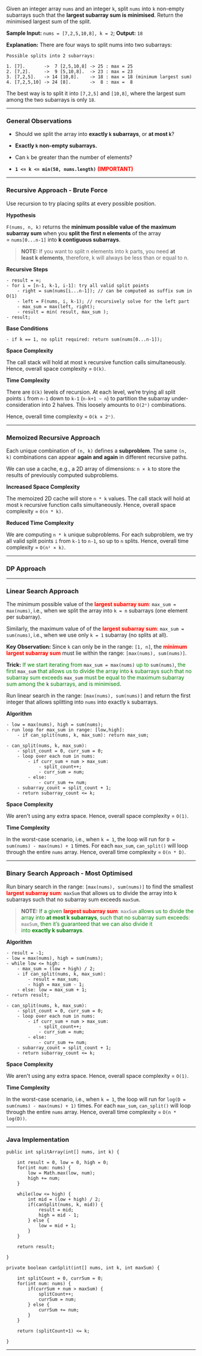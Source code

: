 
Given an integer array `nums` and an integer `k`, split `nums` into `k` non-empty subarrays such that the **largest subarray sum is minimised**. Return the minimised largest sum of the split.

**Sample Input:** `nums = [7,2,5,10,8], k = 2`; **Output:** `18`

**Explanation:** There are four ways to split nums into two subarrays:

```
Possible splits into 2 subarrays:

1. [7].       ->  7 [2,5,10,8] -> 25 : max = 25
2. [7,2].     ->  9 [5,10,8].  -> 23 : max = 23
3. [7,2,5].   -> 14 [10,8].    -> 18 : max = 18 (minimum largest sum)
4. [7,2,5,10] -> 24 [8].       ->  8 : max =  8
```

The best way is to split it into `[7,2,5]` and `[10,8]`, where the largest sum among the two subarrays is only `18`.

---
### General Observations

- Should we split the array into **exactly `k` subarrays**, or **at most `k`**?
- **Exactly `k` non-empty subarrays.**

- Can `k` be greater than the number of elements? 
- **`1 <= k <= min(50, nums.length)`** <strong><span style="color: red; background: #FFF1E8">(IMPORTANT)</span></strong>

---
### Recursive Approach - Brute Force

Use recursion to try placing splits at every possible position.

**Hypothesis** 

`F(nums, n, k)` returns the **minimum possible value of the maximum subarray sum** when you **split the first n elements** of the array = `nums[0...n-1]` into **k contiguous subarrays**.

> **NOTE:** If you want to split n elements into k parts, you need **at least k elements**, therefore, k will always be less than or equal to n.

**Recursive Steps**

```
- result = ∞;
- for i = [n-1, k-1, i-1]: try all valid split points
	- right = sum(nums[i...n-1]); // can be computed as suffix sum in O(1)
	- left = F(nums, i, k-1); // recursively solve for the left part
	- max_sum = max(left, right);
	- result = min( result, max_sum );
- result;
```

**Base Conditions**

```
- if k == 1, no split required: return sum(nums[0...n-1]);
```

**Space Complexity** 

The call stack will hold at most `k` recursive function calls simultaneously. Hence, overall space complexity = `O(k)`.

**Time Complexity** 

There are `O(k)` levels of recursion. At each level, we’re trying all split points `i` from `n-1` down to `k-1` (`n-k+1 ~ n`) to partition the subarray under-consideration into 2 halves.  This loosely amounts to `O(2ⁿ)` combinations. 

 Hence, overall time complexity = `O(k × 2ⁿ)`. 

---
### Memoized Recursive Approach

Each unique combination of `(n, k)` defines a **subproblem**. The same `(n, k)` combinations can appear **again and again** in different recursive paths.

We can use a cache, e.g., a 2D array of dimensions: `n × k`  to store the results of previously computed subproblems.

**Increased Space Complexity**

The memoized 2D cache will store `n * k` values. The call stack will hold at most `k` recursive function calls simultaneously. Hence, overall space complexity = `O(n * k)`.

**Reduced Time Complexity**

We are computing `n * k` unique subproblems. For each subproblem, we try all valid split points `i` from `k-1` to `n-1`, so up to `n` splits. Hence, overall time complexity = `O(n² × k)`.

---
### DP Approach

---
### Linear Search Approach

The minimum possible value of the <strong><span style="color: red; background: #FFF1E8">largest subarray sum</span></strong>: `max_sum = max(nums)`, i.e., when we split the array into `k = n` subarrays (one element per subarray). 

Similarly, the maximum value of of the <strong><span style="color: red; background: #FFF1E8">largest subarray sum</span></strong>: `max_sum = sum(nums)`, i.e., when we use only `k = 1` subarray (no splits at all). 

**Key Observation:** Since `k` can only be in the range: `[1, n]`, the <strong><span style="color: red; background: #FFF1E8">minimum largest subarray sum</span></strong> must lie within the range: `[max(nums), sum(nums)]`.

**Trick:** <span style="color: green;">If we start iterating from</span> `max_sum = max(nums)` <span style="color: green;">up to</span>  `sum(nums)`, <span style="color: green;">the first</span> `max_sum` <span style="color: green;">that allows us to divide the array into</span> `k` <span style="color: green;">subarrays such that no subarray sum exceeds</span> `max_sum` <span style="color: green;">must be equal to the maximum subarray sum among the</span> `k` <span style="color: green;">subarrays, and is minimised</span>.

Run linear search in the range: `[max(nums), sum(nums)]` and return the first integer that allows splitting into `nums` into exactly `k` subarrays.

**Algorithm**

```
- low = max(nums), high = sum(nums);
- run loop for max_sum in range: [low,high]:
	- if can_split(nums, k, max_sum): return max_sum;
```

```
- can_split(nums, k, max_sum):
	- split_count = 0, curr_sum = 0;
	- loop over each num in nums:
		- if curr_sum + num > max_sum:
			- split_count++;
			- curr_sum = num;
		- else:
			- curr_sum += num;
	- subarray_count = split_count + 1;
	- return subarray_count <= k;
```

**Space Complexity**

We aren't using any extra space. Hence, overall space complexity = `O(1)`.

**Time Complexity**

In the worst-case scenario, i.e., when `k = 1`, the loop will run for `D = sum(nums) - max(nums) + 1` times. For each `max_sum`, `can_split()` will loop through the entire `nums` array. Hence, overall time complexity = `O(n * D)`.

---
### Binary Search Approach - Most Optimised

Run binary search in the range: `[max(nums), sum(nums)]` to find the smallest <strong><span style="color: red; background: #FFF1E8">largest subarray sum</span></strong>: `maxSum` that allows us to divide the array into k subarrays such that no subarray sum exceeds `maxSum`.

> **NOTE:** <span style="color: green;">If a given </span><strong><span style="color: red; background: #FFF1E8">largest subarray sum</span></strong>: `maxSum` <span style="color:green;">allows us to  divide the array into <strong>at most k subarrays</strong>, such that no subarray sum exceeds</span>: `maxSum`<span style="color:green;">, then it’s guaranteed that we can also divide it into <strong>exactly k subarrays</strong></span>.

**Algorithm**

```
- result = -1;
- low = max(nums), high = sum(nums);
- while low <= high:
	- max_sum = (low + high) / 2;
	- if can_split(nums, k, max_sum): 
		- result = max_sum;
		- high = max_sum - 1;
	- else: low = max_sum + 1;
- return result;
```

```
- can_split(nums, k, max_sum):
	- split_count = 0, curr_sum = 0;
	- loop over each num in nums:
		- if curr_sum + num > max_sum:
			- split_count++;
			- curr_sum = num;
		- else:
			- curr_sum += num;
	- subarray_count = split_count + 1;
	- return subarray_count <= k;
```

**Space Complexity**

We aren't using any extra space. Hence, overall space complexity = `O(1)`.

**Time Complexity**

In the worst-case scenario, i.e., when `k = 1`, the loop will run for `log(D = sum(nums) - max(nums) + 1)` times. For each `max_sum`, `can_split()` will loop through the entire `nums` array. Hence, overall time complexity = `O(n * log(D))`.

---
### Java Implementation

```
public int splitArray(int[] nums, int k) {

	int result = 0, low = 0, high = 0;
	for(int num: nums) {
		low = Math.max(low, num);
		high += num;
	}

	while(low <= high) {
		int mid = (low + high) / 2;
		if(canSplit(nums, k, mid)) {
			result = mid;
			high = mid - 1;
		} else {
			low = mid + 1;
		}
	}

	return result;

}
```

```
private boolean canSplit(int[] nums, int k, int maxSum) {
	
	int splitCount = 0, currSum = 0;
	for(int num: nums) {
		if(currSum + num > maxSum) {
			splitCount++;
			currSum = num;
		} else {
			currSum += num;
		}
	}

	return (splitCount+1) <= k;

}
```

---


